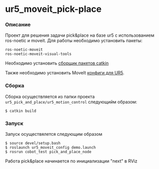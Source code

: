 # ur5_moveit_pick-place

### Описание
Проект для решения задачи pick&place на базе ur5 с использованием ros-noetic и moveit.
Для работы необходимо установить пакеты: 
```
ros-noetic-moveit
ros-noetic-moveit-visual-tools

```

Необходимо установить [сборщик пакетов catkin](https://catkin-tools.readthedocs.io/en/latest/installing.html)

Также необходимо установить MoveIt [конфиги для UR5](https://github.com/ros-industrial/universal_robot.git).

### Сборка
Сборка осуществляется из папки проекта `ur5_pick_and_place/ur5_motion_control` следующийм образом:

```
$ catkin build
```

### Запуск
Запуск осуществялется следующим образом
```
$ source devel/setup.bash
$ roslaunch ur5_moveit_config demo.launch
$ rosrun cobot_test pick_and_place_node
```
  
Работа pick&place начинается по инициализации "next" в RViz
